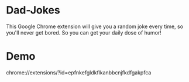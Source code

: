 # Dad-Jokes
This Google Chrome extension will give you a random joke every time, so you'll never get bored. So you can get your daily dose of humor!
# Demo
chrome://extensions/?id=epfnkefgldkflkanbbcnjfkdfgakpfca
